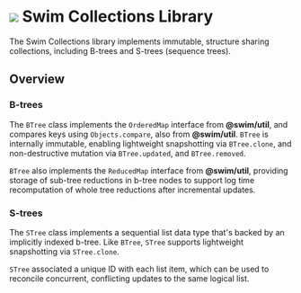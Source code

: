 # <a href="https://www.swimos.org"><img src="https://docs.swimos.org/readme/breach-marlin-blue-wide.svg"></a> Swim Collections Library

The Swim Collections library implements immutable, structure sharing
collections, including B-trees and S-trees (sequence trees).

## Overview

### B-trees

The `BTree` class implements the `OrderedMap` interface from **@swim/util**,
and compares keys using `Objects.compare`, also from **@swim/util**. `BTree`
is internally immutable, enabling lightweight snapshotting via `BTree.clone`,
and non-destructive mutation via `BTree.updated`, and `BTree.removed`.

`BTree` also implements the `ReducedMap` interface from **@swim/util**,
providing storage of sub-tree reductions in b-tree nodes to support log
time recomputation of whole tree reductions after incremental updates.

### S-trees

The `STree` class implements a sequential list data type that's backed by an
implicitly indexed b-tree. Like `BTree`, `STree` supports lightweight
snapshotting via `STree.clone`.

`STree` associated a unique ID with each list item, which can be used to
reconcile concurrent, conflicting updates to the same logical list.
